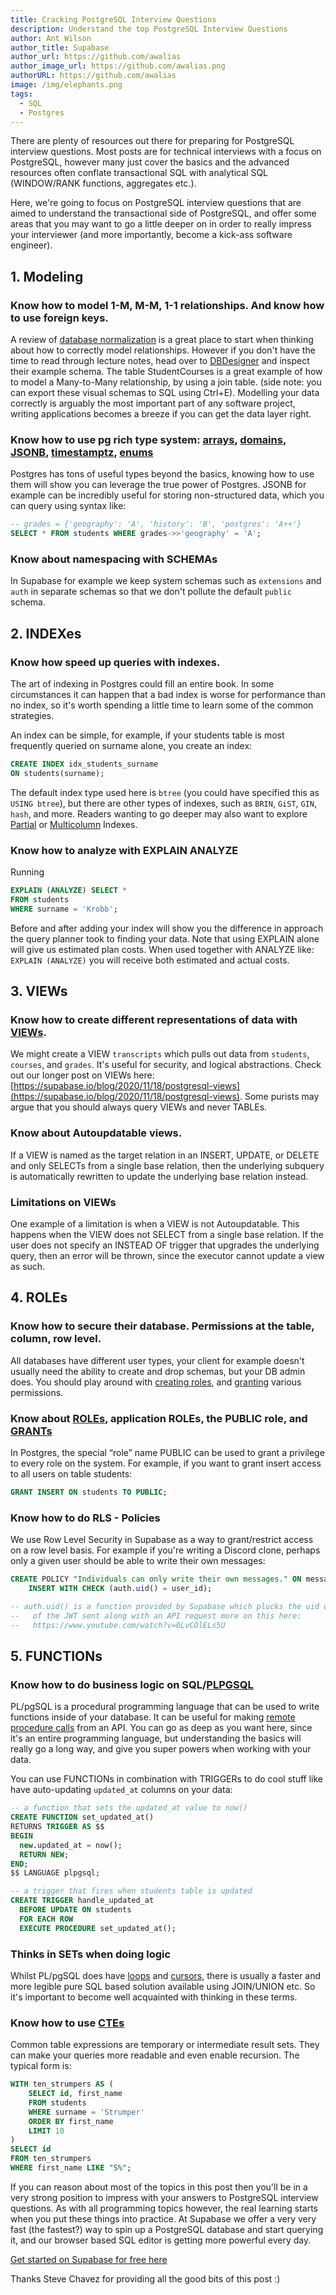 ```yaml
---
title: Cracking PostgreSQL Interview Questions
description: Understand the top PostgreSQL Interview Questions
author: Ant Wilson
author_title: Supabase
author_url: https://github.com/awalias
author_image_url: https://github.com/awalias.png
authorURL: https://github.com/awalias
image: /img/elephants.png
tags:
  - SQL
  - Postgres
---
```


There are plenty of resources out there for preparing for PostgreSQL interview questions. Most posts are for technical interviews with a focus on PostgreSQL, however many just cover the basics and the advanced resources often conflate transactional SQL with analytical SQL (WINDOW/RANK functions, aggregates etc.).

Here, we're going to focus on PostgreSQL interview questions that are aimed to understand the transactional side of PostgreSQL, and offer some areas that you may want to go a little deeper on in order to really impress your interviewer (and more importantly, become a kick-ass software engineer).

## 1. Modeling

### Know how to model 1-M, M-M, 1-1 relationships. And know how to use foreign keys.

A review of [database normalization](https://ocw.mit.edu/courses/civil-and-environmental-engineering/1-264j-database-internet-and-systems-integration-technologies-fall-2013/lecture-notes-exercises/MIT1_264JF13_lect_10.pdf) is a great place to start when thinking about how to correctly model relationships. However if you don't have the time to read through lecture notes, head over to [DBDesigner](https://app.dbdesigner.net/designer/schema/guest_template) and inspect their example schema. The table StudentCourses is a great example of how to model a Many-to-Many relationship, by using a join table. (side note: you can export these visual schemas to SQL using Ctrl+E). Modelling your data correctly is arguably the most important part of any software project, writing applications becomes a breeze if you can get the data layer right.

### Know how to use pg rich type system: [arrays](https://www.postgresql.org/docs/current/arrays.html), [domains](https://www.postgresql.org/docs/current/domains.html), [JSONB](https://www.postgresql.org/docs/13/datatype-json.html), [timestamptz](https://www.postgresql.org/docs/current/functions-datetime.html), [enums](https://www.postgresql.org/docs/13/datatype-enum.html)

Postgres has tons of useful types beyond the basics, knowing how to use them will show you can leverage the true power of Postgres. JSONB for example can be incredibly useful for storing non-structured data, which you can query using syntax like:

```sql
-- grades = {'geography': 'A', 'history': 'B', 'postgres': 'A++'}
SELECT * FROM students WHERE grades->>'geography' = 'A';
```

### Know about namespacing with SCHEMAs

In Supabase for example we keep system schemas such as `extensions` and `auth` in separate schemas so that we don't pollute the default `public` schema.

## 2. INDEXes

### Know how speed up queries with indexes.

The art of indexing in Postgres could fill an entire book. In some circumstances it can happen that a bad index is worse for performance than no index, so it's worth spending a little time to learn some of the common strategies.

An index can be simple, for example, if your students table is most frequently queried on surname alone, you create an index:

```sql
CREATE INDEX idx_students_surname
ON students(surname);
```

The default index type used here is `btree` (you could have specified this as `USING btree`), but there are other types of indexes, such as `BRIN`, `GiST`, `GIN`, `hash`, and more. Readers wanting to go deeper may also want to explore [Partial](https://www.postgresql.org/docs/current/indexes-partial.html) or [Multicolumn](https://www.postgresql.org/docs/13/indexes-multicolumn.html) Indexes.

### Know how to analyze with EXPLAIN ANALYZE

Running

```sql
EXPLAIN (ANALYZE) SELECT *
FROM students
WHERE surname = 'Krobb';
```

Before and after adding your index will show you the difference in approach the query planner took to finding your data. Note that using EXPLAIN alone will give us estimated plan costs. When used together with ANALYZE like: `EXPLAIN (ANALYZE)` you will receive both estimated and actual costs.

## 3. VIEWs

### Know how to create different representations of data with [VIEWs](https://supabase.io/blog/2020/11/18/postgresql-views).

We might create a VIEW `transcripts` which pulls out data from `students`, `courses`, and `grades`. It's useful for security, and logical abstractions. Check out our longer post on VIEWs here: [https://supabase.io/blog/2020/11/18/postgresql-views](https://supabase.io/blog/2020/11/18/postgresql-views). Some purists may argue that you should always query VIEWs and never TABLEs.

### Know about Autoupdatable views.

If a VIEW is named as the target relation in an INSERT, UPDATE, or DELETE and only SELECTs from a single base relation, then the underlying subquery is automatically rewritten to update the underlying base relation instead.

### Limitations on VIEWs

One example of a limitation is when a VIEW is not Autoupdatable. This happens when the VIEW does not SELECT from a single base relation. If the user does not specify an INSTEAD OF trigger that upgrades the underlying query, then an error will be thrown, since the executor cannot update a view as such.

## 4. ROLEs

### Know how to secure their database. Permissions at the table, column, row level.

All databases have different user types, your client for example doesn't usually need the ability to create and drop schemas, but your DB admin does. You should play around with [creating roles](https://www.postgresql.org/docs/current/database-roles.html), and [granting](https://www.postgresql.org/docs/current/role-membership.html) various permissions.

### Know about [ROLEs](https://www.postgresql.org/docs/13/sql-createrole.html), application ROLEs, the PUBLIC role, and [GRANTs](https://www.postgresql.org/docs/current/sql-grant.html)

In Postgres, the special “role” name PUBLIC can be used to grant a privilege to every role on the system. For example, if you want to grant insert access to all users on table students:

```sql
GRANT INSERT ON students TO PUBLIC;
```

### Know how to do RLS - Policies

We use Row Level Security in Supabase as a way to grant/restrict access on a row level basis. For example if you're writing a Discord clone, perhaps only a given user should be able to write their own messages:

```sql
CREATE POLICY "Individuals can only write their own messages." ON messages FOR
    INSERT WITH CHECK (auth.uid() = user_id);

-- auth.uid() is a function provided by Supabase which plucks the uid out
--   of the JWT sent along with an API request more on this here:
--   https://www.youtube.com/watch?v=0LvCOlELs5U
```

## 5. FUNCTIONs

### Know how to do business logic on SQL/[PLPGSQL](https://www.postgresql.org/docs/current/plpgsql-overview.html#PLPGSQL-ADVANTAGES)

PL/pgSQL is a procedural programming language that can be used to write functions inside of your database. It can be useful for making [remote procedure calls](https://supabase.io/docs/reference/javascript/rpc) from an API. You can go as deep as you want here, since it's an entire programming language, but understanding the basics will really go a long way, and give you super powers when working with your data.

You can use FUNCTIONs in combination with TRIGGERs to do cool stuff like have auto-updating `updated_at` columns on your data:

```sql
-- a function that sets the updated_at value to now()
CREATE FUNCTION set_updated_at()
RETURNS TRIGGER AS $$
BEGIN
  new.updated_at = now();
  RETURN NEW;
END;
$$ LANGUAGE plpgsql;

-- a trigger that fires when students table is updated
CREATE TRIGGER handle_updated_at
  BEFORE UPDATE ON students
  FOR EACH ROW
  EXECUTE PROCEDURE set_updated_at();
```

### Thinks in SETs when doing logic

Whilst PL/pgSQL does have [loops](https://www.postgresql.org/docs/current/plpgsql-control-structures.html#PLPGSQL-CONTROL-STRUCTURES-LOOPS) and [cursors](https://www.postgresql.org/docs/current/plpgsql-cursors.html), there is usually a faster and more legible pure SQL based solution available using JOIN/UNION etc. So it's important to become well acquainted with thinking in these terms.

### Know how to use [CTEs](https://www.postgresqltutorial.com/postgresql-cte/)

Common table expressions are temporary or intermediate result sets. They can make your queries more readable and even enable recursion. The typical form is:

```sql
WITH ten_strumpers AS (
    SELECT id, first_name
    FROM students
    WHERE surname = 'Strumper'
    ORDER BY first_name
    LIMIT 10
)
SELECT id
FROM ten_strumpers
WHERE first_name LIKE "S%";
```

If you can reason about most of the topics in this post then you'll be in a very strong position to impress with your answers to PostgreSQL interview questions. As with all programming topics however, the real learning starts when you put these things into practice. At Supabase we offer a very very fast (the fastest?) way to spin up a PostgreSQL database and start querying it, and our browser based SQL editor is getting more powerful every day.

[Get started on Supabase for free here](https://app.supabase.io)

Thanks Steve Chavez for providing all the good bits of this post :)
